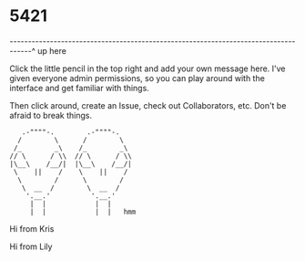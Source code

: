 # 5421

------------------------------------------------------------------------------------^ up here

Click the little pencil in the top right and add your own message here.
I've given everyone admin permissions, so you can play around with the interface and get familiar with things.

Then click around, create an Issue, check out Collaborators, etc.
Don't be afraid to break things.

       .-""""-.        .-""""-.
      /        \      /        \
     /_        _\    /_        _\
    // \      / \\  // \      / \\
    |\__\    /__/|  |\__\    /__/|
     \    ||    /    \    ||    /
      \        /      \        /
       \  __  /        \  __  / 
        '.__.'          '.__.'
         |  |            |  |
         |  |            |  |   hmm



Hi from Kris
		 
		 
Hi from Lily